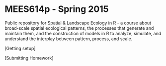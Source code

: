 MEES614p - Spring 2015
========

Public repository for Spatial &amp; Landscape Ecology in R - a course about broad-scale spatial ecological patterns, the processes that generate and maintain them, and the construction of models in R to analyze, simulate, and understand the interplay between pattern, process, and scale.

[Getting setup]

[Submitting Homework]
